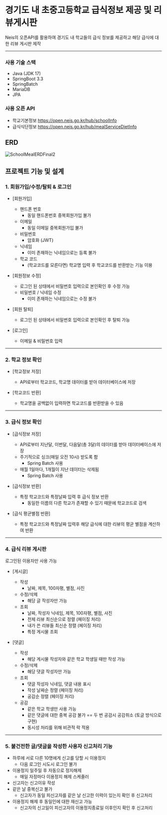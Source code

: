 # 경기도 내 초중고등학교 급식정보 제공 및 리뷰게시판

Neis의 오픈API를 활용하여
경기도 내 학교들의 급식 정보를 제공하고
해당 급식에 대한 리뷰 게시판 제작

-----
### 사용 기술 스택
- Java (JDK 17)
- SpringBoot 3.3
- SpringBatch
- MariaDB
- JPA

### 사용 오픈 API
- 학교기본정보 https://open.neis.go.kr/hub/schoolInfo
- 급식식단정보 https://open.neis.go.kr/hub/mealServiceDietInfo

## ERD
![SchoolMealERDFinal2](https://github.com/user-attachments/assets/7a1ca916-6477-4a30-98a4-aa12a629c691)

  
## 프로젝트 기능 및 설계 

### 1. 회원가입/수정/탈퇴 & 로그인

- [회원가입]
  - 핸드폰 번호
    - 동일 핸드폰번호 중복회원가입 불가
  - 이메일
    - 동일 이메일 중복회원가입 불가
  - 비밀번호
    - 암호화 (JWT)
  - 닉네임
    - 이미 존재하는 닉네임으로는 등록 불가
  - 학교 코드
    - (학교코드를 모른다면) 학교명 입력 후 학교코드를 반환받는 기능 이용
    
- [회원정보 수정]
  - 로그인 된 상태에서 비밀번호 입력으로 본인확인 후 수정 가능
  - 비밀번호 / 닉네임 수정
    - 이미 존재하는 닉네임으로는 수정 불가
    
- [회원 탈퇴]
  - 로그인 된 상태에서 비밀번호 입력으로 본인확인 후 탈퇴 가능
    
- [로그인]
  - 이메일 &  비밀번호 입력

-----

### 2. 학교 정보 확인

- [학교정보 저장]
  - API로부터 학교코드, 학교명 데이터를 받아 데이터베이스에 저장

- [학교코드 반환]
  - 학교명을 공백없이 입력하면 학교코드를 반환받을 수 있음

-----

### 3. 급식 정보 확인
   
- [급식정보 저장]
  - API로부터 지난달, 이번달, 다음달(총 3달)의 데이터를 받아 데이터베이스에 저장
  - 주기적으로 싱크(매일 오전 10시) 받도록 함
    - Spring Batch 사용 
  - 매월 1일마다, 1개월이 지난 데이터는 삭제됨
    - Spring Batch 사용 
    
- [급식정보 반환] 
  - 특정 학교코드와 특정날짜 입력 후 급식 정보 반환
    - 동일한 이름의 다른 학교가 존재할 수 있기 때문에 학교코드로 검색

- [급식 평균별점 반환]
  - 특정 학교코드와 특정날짜 입력후 해당 급식에 대한 리뷰의 평균 별점을 계산하여 반환

-----

### 4. 급식 리뷰 게시판
로그인된 이용자만 사용 가능

- [게시글]
  - 작성
    - 날짜, 제목, 100자평, 별점, 사진
  - 수정/삭제
    - 해당 글 작성자만 가능
  - 조회
    - 날짜, 작성자 닉네임, 제목, 100자평, 별점, 사진
    - 전체 리뷰 최신순으로 정렬 (페이징 처리)
    - 내가 쓴 리뷰들 최신순 정렬 (페이징 처리)
    - 특정 게시물 조회 
    
- [댓글]
  - 작성
    - 해당 게시물 작성자와 같은 학교 학생일 때만 작성 가능
  - 수정/삭제
    - 해당 댓글 작성자만 가능
  - 조회
    - 댓글 작성자 닉네임, 댓글 내용 표시
    - 작성 날짜순 정렬 (페이징 처리)
    - 공감순 정렬 (페이징 처리)
  - 공감
    - 같은 학교 학생만 사용 가능
    - 같은 댓글에 대한 중복 공감 불가 == 두 번 공감시 공감취소 (토글 방식으로 구현)
    - 동시성 처리를 위해 비관적 락 적용
      
-----

### 5. 불건전한 글/댓글을 작성한 사용자 신고처리 기능
- 하루에 서로 다른 10명에게 신고를 당할 시 이용정지
  - 다음 로그인 시도시 로그인 불가
- 이용정지 일주일 후 자동으로 정지해제
  - 매일 자정마다 이용정지 해제 스케줄러
- 신고자는 신고이유 작성
- 같은 날 중복신고 불가
  - 신고자가 동일 피신고자를 같은 날 신고한 이력이 있는지 확인 후 신고처리
- 이용정지 해제 후 동일인에 대한 재신고 가능
  - 신고자의 신고일이 피신고자의 이용정지종료일 이후인지 확인 후 신고처리

